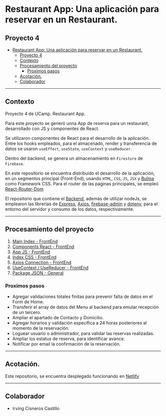 # Restaurant App: Una aplicación para reservar en un Restaurant.

## Proyecto 4

- [Restaurant App: Una aplicación para reservar en un Restaurant.](#restaurant-app-una-aplicación-para-reservar-en-un-restaurant)
  - [Proyecto 4](#proyecto-4)
  - [Contexto](#contexto)
  - [Procesamiento del proyecto](#procesamiento-del-proyecto)
    - [Proximos pasos](#proximos-pasos)
  - [Acotación.](#acotación)
  - [Colaborador](#colaborador)

***

## Contexto

Proyecto 4 de UCamp. Restaurant App.

Para este proyecto se generó unna App de reserva para un restaurant, desarrollado con JS y componentes de React.

Se utilizaron componentes de React para el desarrollo de la aplicación. Entre los hooks empleados, para el almacenado, render y transferencia de datos se usaron `useEffect`, `useState`, `useContext` y `useReducer`.

Dentro del backend, se genera un almacenamiento en `Firestore` de `Firebase`.

En este repositorio se encuentra distribuido el desarrollo de la aplicación, en un segmentos principal (Front-End), usando `HTML`, `CSS`, `JS`, `JSX` y [Bulma](https://bulma.io/) como Framework CSS. Para el router de las páginas principales, se empleó [React-Router-Dom](https://reactrouter.com/web/guides/quick-start)

El repositorio que contiene el [Backend](https://github.com/IrvingC48/RestaurantApp_Backend), además de utilizar nodeJs, se emplearon las librerías de [Express](https://expressjs.com/es/), [Axios](https://github.com/axios/axios), [firebase-admin](https://firebase.google.com/docs/admin/setup/) y [dotenv](https://www.npmjs.com/package/dotenv), para el entorno del servidor y consumo de los datos, respectivamente.

***
## Procesamiento del proyecto
1. [Main Index - FrontEnd](https://github.com/IrvingC48/Restaurant_App/blob/main/src/index.js)
1. [Components React - FrontEnd](https://github.com/IrvingC48/Restaurant_App/tree/main/src/Components)
1. [App JS - FrontEnd](https://github.com/IrvingC48/Restaurant_App/blob/main/src/App.js)
1. [Index CSS - FrontEnd](https://github.com/IrvingC48/Restaurant_App/blob/main/src/index.css)
1. [Axios Connection - FrontEnd](https://github.com/IrvingC48/Restaurant_App/tree/main/src/axios)
1. [UseContext / UseReducer - FrontEnd](https://github.com/IrvingC48/Restaurant_App/tree/main/src/context)
1. [Package JSON - General](https://github.com/IrvingC48/Restaurant_App/blob/main/package.json)


### Proximos pasos
- Agregar validaciones totales finitas para prevenir falta de datos en el Form de Home.
- Transferir el array de datos del Menu al backend para emular recepción de un tercero.
- Ampliar el apartado de Contacto y Domicilio.
- Agregar horarios y validación específica a 24 horas posteriores al momento de la reservación.
- Loguear usuario o administrador, para validar las reservas realizadas.
- Ampliar los estatus de reserva, para identificar avance.
- Notificar por email la confirmación de la reservación.

***
## Acotación.
Este repositorio, se encuentra desplegado funcionando en [Netlify](https://relaxed-morse-139b34.netlify.app/)

***

## Colaborador

- Irving Cisneros Castillo
